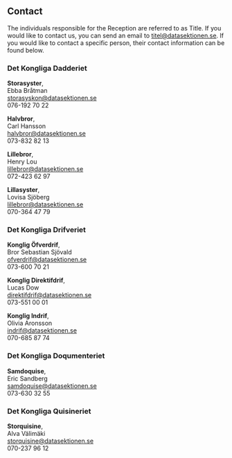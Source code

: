 ## Contact

The individuals responsible for the Reception are referred to as Title. If you would like to contact us, you can send an email to [titel@datasektionen.se](mailto:titel@datasektionen.se). If you would like to contact a specific person, their contact information can be found below.

### Det Kongliga Dadderiet 
**Storasyster**, <br />
Ebba Bråtman<br />
[storasyskon@datasektionen.se](mailto:storasyskon@datasektionen.se)<br />
076-192 70 22

**Halvbror**, <br />
Carl Hansson<br />
[halvbror@datasektionen.se](mailto:halvbror@datasektionen.se)<br />
073-832 82 13

**Lillebror**, <br />
Henry Lou<br />
[lillebror@datasektionen.se](mailto:lillebror@datasektionen.se)<br /> 
072-423 62 97

**Lillasyster**, <br />
Lovisa Sjöberg <br />
[lillebror@datasektionen.se](mailto:lillebror@datasektionen.se)<br /> 
070-364 47 79

### Det Kongliga Drifveriet
**Konglig Öfverdrif**, <br />
Bror Sebastian Sjövald<br />
[ofverdrif@datasektionen.se](mailto:ofverdrif@datasektionen.se)<br />
073-600 70 21

**Konglig Direktifdrif**, <br />
Lucas Dow<br />
[direktifdrif@datasektionen.se](mailto:direktifdrif@datasektionen.se)<br />
073-551 00 01

**Konglig Indrif**, <br />
Olivia Aronsson<br />
[indrif@datasektionen.se](mailto:indrif@datasektionen.se)<br />
070-685 87 74

### Det Kongliga Doqumenteriet
**Samdoquise**, <br />
Eric Sandberg<br />
[samdoquise@datasektionen.se](mailto:samdoquise@datasektionen.se)<br />
073-630 32 55

### Det Kongliga Quisineriet
**Storquisine**, <br />
Alva Välimäki<br />
[storquisine@datasektionen.se](mailto:storquisine@datasektionen.se)<br />
070-237 96 12
